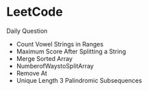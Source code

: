 # LeetCode

Daily Question

<ul>
<li>Count Vowel Strings in Ranges</li>
<li>Maximum Score After Splitting a String</li>
<li>Merge Sorted Array</li>
<li>NumberofWaystoSplitArray</li>
<li>Remove At</li>
<li>Unique Length 3 Palindromic Subsequences</li>
</ul>
